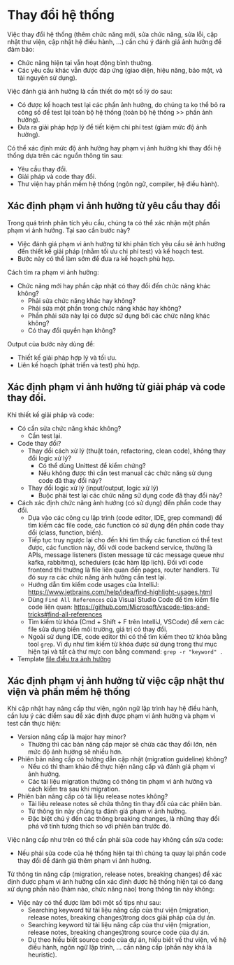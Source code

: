 # Thay đổi hệ thống

Việc thay đổi hệ thống (thêm chức năng mới, sửa chức năng, sửa lỗi, cập nhật thư viện, cập nhật hệ điều hành, ...) cần chú ý đánh giá ảnh hưởng để đảm bảo:
- Chức năng hiện tại vẫn hoạt động bình thường.
- Các yêu cầu khác vẫn được đáp ứng (giao diện, hiệu năng, bảo mật, và tài nguyên sử dụng).

Việc đánh giá ảnh hưởng là cần thiết do một số lý do sau:
- Có được kế hoạch test lại các phần ảnh hưởng, do chúng ta ko thể bỏ ra công số để test lại toàn bộ hệ thống (toàn bộ hệ thống >> phần ảnh hưởng).
- Đưa ra giải pháp hợp lý để tiết kiệm chi phí test (giảm mức độ ảnh hưởng).

Có thể xác định mức độ ảnh hưởng hay phạm vị ảnh hưởng khi thay đổi hệ thống dựa trên các nguồn thông tin sau:
- Yêu cầu thay đổi.
- Giải pháp và code thay đổi.
- Thư viện hay phần mềm hệ thống (ngôn ngữ, compiler, hệ điều hành).

## Xác định phạm vi ảnh hưởng từ yêu cầu thay đổi

Trong quá trình phân tích yêu cầu, chúng ta có thể xác nhận một phần phạm vi ảnh hưởng. Tại sao cần bước này?
- Việc đánh giá phạm vi ảnh hường từ khi phân tích yêu cầu sẽ ảnh hưởng đến thiết kế giải pháp (nhằm tối ưu chi phí test) và kế hoạch test.
- Bước này có thể làm sớm để đưa ra kế hoạch phù hợp.

Cách tìm ra phạm vi ảnh hưởng:
- Chức năng mới hay phần cập nhật có thay đổi đến chức năng khác không?
    - Phải sửa chức năng khác hay không?
    - Phải sửa một phần trong chức năng khác hay không?
    - Phần phải sửa này lại có được sử dụng bởi các chức năng khác không?
    - Có thay đổi quyền hạn không?

Output của bước này dùng để:
- Thiết kế giải pháp hợp lý và tối ưu.
- Liên kế hoạch (phát triển và test) phù hợp.

## Xác định phạm vi ảnh hưởng từ giải pháp và code thay đổi.

Khi thiết kế giải pháp và code:
- Có cần sửa chức năng khác không?
    - Cần test lại.
- Code thay đổi?
    - Thay đổi cách xử lý (thuật toán, refactoring, clean code), không thay đổi logic xử lý?
        - Có thể dùng Unittest để kiểm chứng?
        - Nếu không được thì cần test manual các chức năng sử dụng code đã thay đổi này?
    - Thay đổi logic xử lý (input/output, logic xử lý)
        - Buộc phải test lại các chức năng sử dụng code đã thay đổi này?
- Cách xác định chức năng ảnh hưởng (có sử dụng) đến phần code thay đổi.
    - Dựa vào các công cụ lập trình (code editor, IDE, grep command) để tìm kiếm các file code, các function có sử dụng đến phần code thay đổi (class, function, biến). 
    - Tiếp tục truy ngược lại cho đến khi tìm thấy các function có thể test được, các function này, đối với code backend service, thường là APIs, message listeners (listen message từ các message queue như kafka, rabbitmq), schedulers (các hàm lập lịch). Đối với code frontend thì thường là file liên quan đến pages, router handlers. Từ đó suy ra các chức năng ảnh hưởng cần test lại.
    - Hướng dẫn tìm kiếm code usages của IntelliJ: https://www.jetbrains.com/help/idea/find-highlight-usages.html
    - Dùng `Find All References` của Visual Studio Code để tìm kiếm file code liên quan: https://github.com/Microsoft/vscode-tips-and-tricks#find-all-references
    - Tìm kiếm từ khóa (Cmd + Shift + F trên IntelliJ, VSCode) để xem các file sửa dụng biến môi trường, giá trị có thay đổi.
    - Ngoài sử dụng IDE, code editor thì có thể tìm kiếm theo từ khóa bằng tool `grep`. Ví dụ như tìm kiếm từ khóa được sử dụng trong thư mục hiện tại và tất cả thư mực con bằng command: `grep -r "keyword" .`
- Template [file điều tra ảnh hưởng](https://docs.google.com/spreadsheets/d/1ye8ti1ZXPiBFFlX5P4Fmec3cRyTUbdjz7fyba-6LC6E/edit?usp=sharing)

## Xác định phạm vị ảnh hưởng từ việc cập nhật thư viện và phần mềm hệ thống

Khi cập nhật hay nâng cấp thư viện, ngôn ngữ lập trình hay hệ điều hành, cần lưu ý các điểm sau để xác định được phạm vi ảnh hưởng và phạm vi test cần thực hiện:
- Version nâng cấp là major hay minor?
    - Thường thì các bản nâng cấp major sẽ chứa các thay đổi lớn, nên mức độ ảnh hưởng sẽ nhiều hơn.
- Phiên bản nâng cấp có hướng dẫn cập nhật (migration guideline) không?
    - Nếu có thì tham khảo để thực hiện nâng cấp và đánh giá phạm vi ảnh hưởng.
    - Các tài liệu migration thường có thông tin phạm vi ảnh hưởng và cách kiểm tra sau khi migration.
- Phiên bản nâng cấp có tài liệu release notes không?
    - Tài liệu release notes sẽ chứa thông tin thay đổi của các phiên bản.
    - Từ thông tin này chúng ta đánh giá phạm vi ảnh hưởng.
    - Đặc biệt chú ý đến các thông breaking changes, là những thay đổi phá vỡ tính tương thích so với phiên bản trước đó.

Việc nâng cấp như trên có thể cần phải sửa code hay không cần sửa code:
- Nếu phải sửa code của hệ thống hiện tại thì chúng ta quay lại phần code thay đổi để đánh giá thêm phạm vi ảnh hưởng.

Từ thông tin nâng cấp (migration, release notes, breaking changes) để xác định được phạm vi ảnh hưởng cần xác định được hệ thống hiện tại có đang xử dụng phần nào (hàm nào, chức năng nào) trong thông tin này không:
- Việc này có thể được làm bởi một số tips như sau:
    - Searching keyword từ tài liệu nâng cấp của thư viện (migration, release notes, breaking changes)trong docs giải pháp của dự án.
    - Searching keyword từ tài liệu nâng cấp của thư viện (migration, release notes, breaking changes)trong source code của dự án.
    - Dự theo hiểu biết source code của dự án, hiểu biết về thư viện, về hệ điều hành, ngôn ngữ lập trình, ... cần nâng cấp (phần này khá là heuristic).
